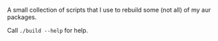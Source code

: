 A small collection of scripts that I use to rebuild some (not all) of my aur
packages.

Call `./build --help` for help.
